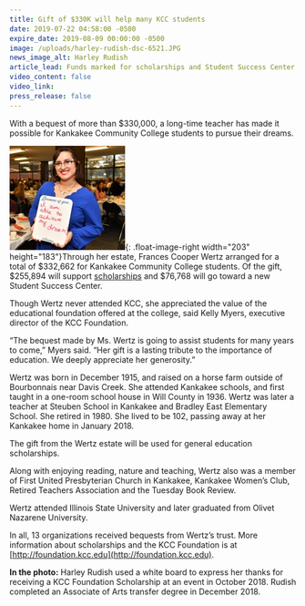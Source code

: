 ```yaml
---
title: Gift of $330K will help many KCC students
date: 2019-07-22 04:58:00 -0500
expire_date: 2019-08-09 00:00:00 -0500
image: /uploads/harley-rudish-dsc-6521.JPG
news_image_alt: Harley Rudish
article_lead: Funds marked for scholarships and Student Success Center
video_content: false
video_link:
press_release: false
---
```


With a bequest of more than $330,000, a long-time teacher has made it possible for Kankakee Community College students to pursue their dreams.

![](/uploads/harley-rudish-2018scholarshipbreakfast.JPG){: .float-image-right width="203" height="183"}Through her estate, Frances Cooper Wertz arranged for a total of $332,662 for Kankakee Community College students. Of the gift, $255,894 will support [scholarships](www.kcc.edu/scholarships) and $76,768 will go toward a new Student Success Center.

Though Wertz never attended KCC, she appreciated the value of the educational foundation offered at the college, said Kelly Myers, executive director of the KCC Foundation.

“The bequest made by Ms. Wertz is going to assist students for many years to come,” Myers said. “Her gift is a lasting tribute to the importance of education. We deeply appreciate her generosity.”

Wertz was born in December 1915, and raised on a horse farm outside of Bourbonnais near Davis Creek. She attended Kankakee schools, and first taught in a one-room school house in Will County in 1936. Wertz was later a teacher at Steuben School in Kankakee and Bradley East Elementary School. She retired in 1980. She lived to be 102, passing away at her Kankakee home in January 2018.

The gift from the Wertz estate will be used for general education scholarships.

Along with enjoying reading, nature and teaching, Wertz also was a member of First United Presbyterian Church in Kankakee, Kankakee Women’s Club, Retired Teachers Association and the Tuesday Book Review.

Wertz attended Illinois State University and later graduated from Olivet Nazarene University.

In all, 13 organizations received bequests from Wertz’s trust. More information about scholarships and the KCC Foundation is at [http://foundation.kcc.edu](http://foundation.kcc.edu).

**In the photo:**&nbsp;Harley Rudish used a white board to express her thanks for receiving a KCC Foundation Scholarship at an event in October 2018. Rudish completed an Associate of Arts transfer degree in December 2018.